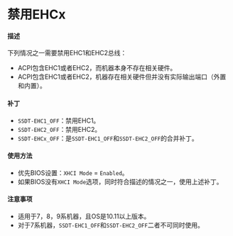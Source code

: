 # 禁用EHCx

#### 描述

下列情况之一需要禁用EHC1和EHC2总线：

- ACPI包含EHC1或者EHC2，而机器本身不存在相关硬件。
- ACPI包含EHC1或者EHC2，机器存在相关硬件但并没有实际输出端口（外置和内置）。

#### 补丁

- `SSDT-EHC1_OFF`：禁用EHC1。
- `SSDT-EHC2_OFF`：禁用EHC2。
- `SSDT-EHCx_OFF`：是`SSDT-EHC1_OFF`和`SSDT-EHC2_OFF`的合并补丁。

#### 使用方法

- 优先BIOS设置：`XHCI Mode` = `Enabled`。
- 如果BIOS没有`XHCI Mode`选项，同时符合描述的情况之一，使用上述补丁。

#### 注意事项

- 适用于7，8，9系机器，且OS是10.11以上版本。
- 对于7系机器，`SSDT-EHC1_OFF`和`SSDT-EHC2_OFF`二者不可同时使用。

